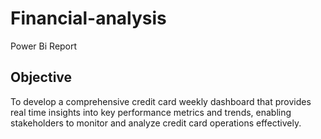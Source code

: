 # Financial-analysis
Power Bi Report

## Objective
To develop a comprehensive credit card weekly dashboard that provides real time insights into key performance metrics and trends, enabling stakeholders to monitor and analyze credit card operations effectively.


